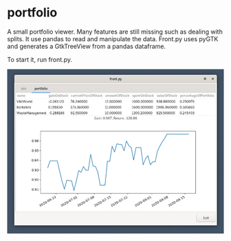 # portfolio

A small portfolio viewer. Many features are still missing such as dealing with splits.
It use pandas to read and manipulate the data. Front.py uses pyGTK and generates a GtkTreeView from a pandas dataframe.

To start it, run front.py.

![Screenshot](docs/portfolio.jpg)
